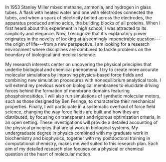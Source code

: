  In 1953 Stanley Miller mixed methane, ammonia, and hydrogen in glass tubes. 
 A flask with heated water and one with electrodes connected the tubes, and when a spark of electricity bolted across the electrodes, the apparatus produced amino acids, the building blocks of all proteins. 
 When I first heard about this experiment in high school, I was attracted to its simplicity and elegance. 
 Now, I recognize that it's explanatory power originates in the novelty of looking at a seemingly impenetrable question---the origin of life---from a new perspective. 
 I am looking for a research environment where disciplines are combined to tackle problems on the boundary of biological and medical science.

My research interests center on uncovering the physical principles that underlie biological and chemical phenomena. 
I try to create more accurate molecular simulations by improving physics-based force fields and combining new simulation procedures with nonequilibrium analytical tools.
I will extend my previous work on biological membranes to elucidate driving forces behind the formation of membrane domains featuring phosphoinositides.
I will also run simulations of synthetic molecular motors, such as those designed by Ben Feringa, to characterize their mechanical properties.
Finally, I will participate in a systematic overhaul of force field science, changing the way force fields are built and how they are distributed, by focusing on transparent and rigorous optimization criteria, in an open setting.
These investigations will provide a detailed accounting of the physical principles that are at work in biological systems.
My undergraduate degree in physics combined with my graduate work in biochemistry and biophysics, together with my postdoctoral training in computational chemistry, makes me well suited to this research plan.
Each aim of my detailed research plan focuses on a physical or chemical question at the heart of molecular motion.